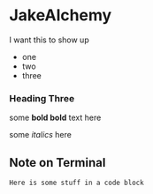 # JakeAlchemy
I want this to show up

- one
- two
- three
 
 ### Heading Three

 some **bold bold** text here

 some _italics_ here

 ## Note on Terminal

 ```
Here is some stuff in a code block
 ```